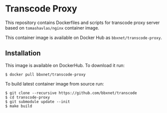Transcode Proxy
===============

This repository contains Dockerfiles and scripts for transcode proxy server based on `tomashavlas/nginx` container image.

This container image is available on Docker Hub  as `bbxnet/transcode-proxy`.


Installation
------------

This image is available on DockerHub. To download it run:

```
$ docker pull bbxnet/transcode-proxy
```

To build latest container image from source run:

```
$ git clone --recursive https://github.com/bbxnet/transcode
$ cd transcode-proxy
$ git submodule update --init
$ make build
```

